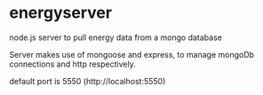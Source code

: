 energyserver
============

node.js server to pull energy data from a mongo database

Server makes use of mongoose and express, to manage mongoDb connections and http respectively. 

default port is 5550  (http://localhost:5550)
